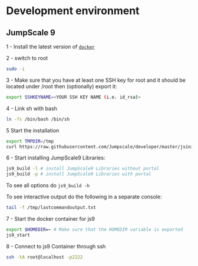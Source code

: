 # Development environment


## JumpScale 9


1 - Install the latest version of [`docker`](https://docs.docker.com/engine/installation/linux/ubuntu/#install-docker)

2 - switch to root
```bash
sudo -i
```

3 - Make sure that you have at least one SSH key for root and it should be located under /root then (optionally) export it:
```bash
export SSHKEYNAME=<YOUR SSH KEY NAME (i.e. id_rsa)>
```

4 - Link sh with bash
```bash
ln -fs /bin/bash /bin/sh
```

5  Start the installation
```bash
export TMPDIR=/tmp
curl https://raw.githubusercontent.com/Jumpscale/developer/master/jsinit.sh?$RANDOM > $TMPDIR/jsinit.sh;bash $TMPDIR/jsinit.sh
```

6 - Start installing JumpScale9 Libraries:
```bash
js9_build -l # install JumpScale9 Libraries without portal
js9_build -p # install JumpScale9 Libraries with portal
```

To see all options do ```js9_build -h```


To see interactive output do the following in a separate console:

```bash
tail -f /tmp/lastcommandoutput.txt
```

7 - Start the docker container for js9
```bash
export $HOMEDIR=~ # Make sure that the HOMEDIR variable is exported
js9_start
```

8 - Connect to js9 Container through ssh
```bash
ssh -tA root@localhost -p2222
```
